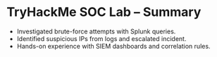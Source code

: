 # TryHackMe SOC Lab – Summary

- Investigated brute-force attempts with Splunk queries.  
- Identified suspicious IPs from logs and escalated incident.  
- Hands-on experience with SIEM dashboards and correlation rules.  
